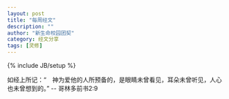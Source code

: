 ```yaml
---
layout: post
title: "每周经文"
description: ""
author: "新生命校园团契"
category: 经文分享
tags: [灵修]
---
```

{% include JB/setup %}

如经上所记：“　神为爱他的人所预备的，是眼睛未曾看见，耳朵未曾听见，人心也未曾想到的。” -- 哥林多前书2:9
